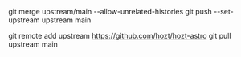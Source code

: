 

git merge upstream/main --allow-unrelated-histories
git push --set-upstream upstream main

git remote add upstream https://github.com/hozt/hozt-astro
git pull upstream main
